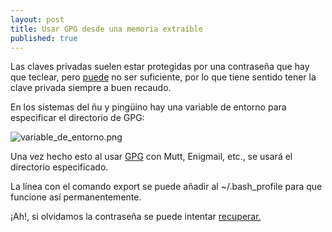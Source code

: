 ```yaml
---
layout: post
title: Usar GPG desde una memoria extraíble
published: true
---
```


Las claves privadas suelen estar protegidas por una contraseña que hay que teclear, pero [puede](https://www.schneier.com/blog/archives/2012/03/the_security_of_5.html) no ser suficiente, por lo que tiene sentido tener la clave privada siempre a buen recaudo.

En los sistemas del ñu y pingüino hay una variable de entorno para especificar el directorio de GPG:

![variable_de_entorno.png]({{site.baseurl}}/images/variable_de_entorno.png)


Una vez hecho esto al usar [GPG](https://emailselfdefense.fsf.org/es/) con Mutt, Enigmail, etc., se usará el directorio especificado.

La línea con el comando export se puede añadir al ~/.bash_profile para que funcione así permanentemente.

¡Ah!, si olvidamos la contraseña se puede intentar [recuperar.](https://roguedaemon.net/rephrase/README.html)
